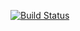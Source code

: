[![Build Status](http://3.109.200.129/buildStatus/icon?job=Learning+Jenkins)](http://15.207.223.232/job/Learning%20Jenkins/)
